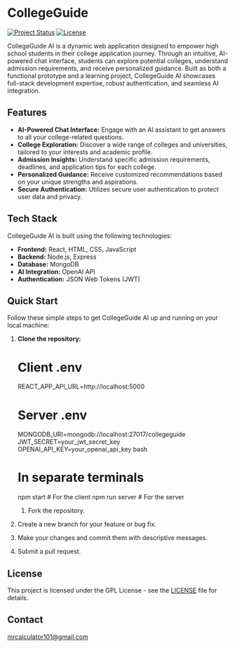 # CollegeGuide

[![Project Status](https://img.shields.io/badge/status-active-success.svg)](https://github.com/username/CollegeGuide)
[![License](https://img.shields.io/badge/license-GPL-blue.svg)](https://github.com/username/CollegeGuide/blob/main/LICENSE)

CollegeGuide AI is a dynamic web application designed to empower high school students in their college application journey. Through an intuitive, AI-powered chat interface, students can explore potential colleges, understand admission requirements, and receive personalized guidance. Built as both a functional prototype and a learning project, CollegeGuide AI showcases full-stack development expertise, robust authentication, and seamless AI integration.

## Features

-   **AI-Powered Chat Interface:** Engage with an AI assistant to get answers to all your college-related questions.
-   **College Exploration:** Discover a wide range of colleges and universities, tailored to your interests and academic profile.
-   **Admission Insights:** Understand specific admission requirements, deadlines, and application tips for each college.
-   **Personalized Guidance:** Receive customized recommendations based on your unique strengths and aspirations.
-   **Secure Authentication:** Utilizes secure user authentication to protect user data and privacy.

## Tech Stack

CollegeGuide AI is built using the following technologies:

-   **Frontend:** React, HTML, CSS, JavaScript
-   **Backend:** Node.js, Express
-   **Database:** MongoDB
-   **AI Integration:** OpenAI API
-   **Authentication:** JSON Web Tokens (JWT)

## Quick Start

Follow these simple steps to get CollegeGuide AI up and running on your local machine:

1.  **Clone the repository:**


    # Client .env
    REACT_APP_API_URL=http://localhost:5000

    # Server .env
    MONGODB_URI=mongodb://localhost:27017/collegeguide
    JWT_SECRET=your_jwt_secret_key
    OPENAI_API_KEY=your_openai_api_key
    bash
    # In separate terminals
    npm start # For the client
    npm run server # For the server
    1.  Fork the repository.
2.  Create a new branch for your feature or bug fix.
3.  Make your changes and commit them with descriptive messages.
4.  Submit a pull request.

## License

This project is licensed under the GPL License - see the [LICENSE](LICENSE) file for details.

## Contact

mrcalculator101@gmail.com
